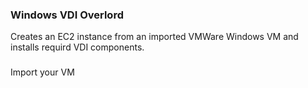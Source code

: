 ### Windows VDI Overlord
Creates an EC2 instance from an imported VMWare Windows VM and installs requird VDI components. 

### 
Import your VM
